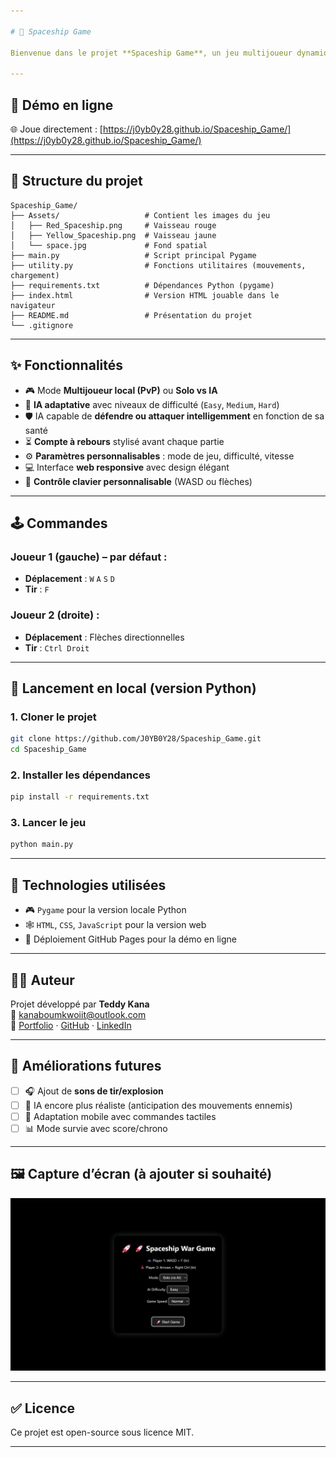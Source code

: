 ```yaml
---

# 🚀 Spaceship Game

Bienvenue dans le projet **Spaceship Game**, un jeu multijoueur dynamique et personnalisable développé avec **Python** et **Pygame**, maintenant aussi disponible en ligne en version **HTML/JavaScript** pour une expérience accessible depuis n’importe quel navigateur 🌐.

---
```


## 🔗 Démo en ligne

🌐 Joue directement : [https://j0yb0y28.github.io/Spaceship_Game/](https://j0yb0y28.github.io/Spaceship_Game/)

---

## 📁 Structure du projet

```
Spaceship_Game/
├── Assets/                   # Contient les images du jeu
│   ├── Red_Spaceship.png     # Vaisseau rouge
│   ├── Yellow_Spaceship.png  # Vaisseau jaune
│   └── space.jpg             # Fond spatial
├── main.py                   # Script principal Pygame
├── utility.py                # Fonctions utilitaires (mouvements, chargement)
├── requirements.txt          # Dépendances Python (pygame)
├── index.html                # Version HTML jouable dans le navigateur
├── README.md                 # Présentation du projet
└── .gitignore
```

---

## ✨ Fonctionnalités

- 🎮 Mode **Multijoueur local (PvP)** ou **Solo vs IA**
- 🧠 **IA adaptative** avec niveaux de difficulté (`Easy`, `Medium`, `Hard`)
- 🛡️ IA capable de **défendre ou attaquer intelligemment** en fonction de sa santé
- ⏳ **Compte à rebours** stylisé avant chaque partie
- ⚙️ **Paramètres personnalisables** : mode de jeu, difficulté, vitesse
- 💻 Interface **web responsive** avec design élégant
- 🔄 **Contrôle clavier personnalisable** (WASD ou flèches)

---

## 🕹️ Commandes

### Joueur 1 (gauche) – par défaut :
- **Déplacement** : `W` `A` `S` `D`
- **Tir** : `F`

### Joueur 2 (droite) :
- **Déplacement** : Flèches directionnelles
- **Tir** : `Ctrl Droit`

---

## 🚀 Lancement en local (version Python)

### 1. Cloner le projet

```bash
git clone https://github.com/J0YB0Y28/Spaceship_Game.git
cd Spaceship_Game
```

### 2. Installer les dépendances

```bash
pip install -r requirements.txt
```

### 3. Lancer le jeu

```bash
python main.py
```

---

## 🧠 Technologies utilisées

- 🎮 `Pygame` pour la version locale Python
- 🕸️ `HTML`, `CSS`, `JavaScript` pour la version web
- 🚀 Déploiement GitHub Pages pour la démo en ligne

---

## 🧑‍💻 Auteur

Projet développé par **Teddy Kana**  
📧 [kanaboumkwoiit@outlook.com](mailto:kanaboumkwoiit@outlook.com)  
🔗 [Portfolio](https://j0yb0y28.github.io/portfolio/) · [GitHub](https://github.com/J0YB0Y28) · [LinkedIn](https://www.linkedin.com/in/teddy-kana-6a26832b9/)

---

## 🧩 Améliorations futures

- [ ] 🎧 Ajout de **sons de tir/explosion**
- [ ] 🧠 IA encore plus réaliste (anticipation des mouvements ennemis)
- [ ] 📱 Adaptation mobile avec commandes tactiles
- [ ] 📊 Mode survie avec score/chrono

---

## 🖼️ Capture d’écran (à ajouter si souhaité)

<img src="Assets/demo-ui.png" width="600">

---

## ✅ Licence

Ce projet est open-source sous licence MIT.

---
